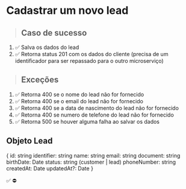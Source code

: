 # Cadastrar um novo lead

> ## Caso de sucesso

1. ✅ Salva os dados do lead
2. ✅ Retorna status 201 com os dados do cliente (precisa de um identificador para ser repassado para o outro microserviço)

> ## Exceções
1. ✅ Retorna 400 se o nome do lead não for fornecido
1. ✅ Retorna 400 se o email do lead não for fornecido
1. ✅ Retorna 400 se a data de nascimento do lead não for fornecido
1. ✅ Retorna 400 se numero de telefone do lead não for fornecido
2. ✅ Retorna 500 se houver alguma falha ao salvar os dados


## Objeto Lead
{
    id: string
    identifier: string
    name: string
    email: string
    document: string
    birthDate: Date
    status: string (customer | lead)
    phoneNumber: string
    createdAt: Date
    updatedAt?: Date
}

✅
⛔